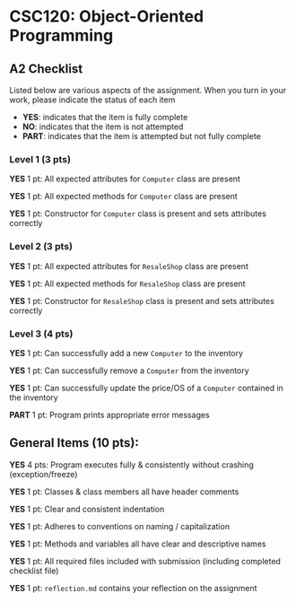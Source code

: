 # CSC120: Object-Oriented Programming
## A2 Checklist

Listed below are various aspects of the assignment.  When you turn in your work, please indicate the status of each item

- **YES**: indicates that the item is fully complete
- **NO**: indicates that the item is not attempted
- **PART**: indicates that the item is attempted but not fully complete

### Level 1 (3 pts)

__**YES**__ 1 pt: All expected attributes for `Computer` class are present

__**YES**__ 1 pt: All expected methods for `Computer` class are present

__**YES**__ 1 pt: Constructor for `Computer` class is present and sets attributes correctly

### Level 2 (3 pts)

__**YES**__ 1 pt: All expected attributes for `ResaleShop` class are present

__**YES**__ 1 pt: All expected methods for `ResaleShop` class are present

__**YES**__ 1 pt: Constructor for `ResaleShop` class is present and sets attributes correctly

### Level 3 (4 pts)

__**YES**__ 1 pt: Can successfully add a new `Computer` to the inventory

__**YES**__ 1 pt: Can successfully remove a `Computer` from the inventory

__**YES**__ 1 pt: Can successfully update the price/OS of a `Computer` contained in the inventory

__**PART**__ 1 pt: Program prints appropriate error messages

## General Items (10 pts):

__**YES**__ 4 pts: Program executes fully & consistently without crashing (exception/freeze)

__**YES**__ 1 pt: Classes & class members all have header comments

__**YES**__ 1 pt: Clear and consistent indentation

__**YES**__ 1 pt: Adheres to conventions on naming / capitalization

__**YES**__ 1 pt: Methods and variables all have clear and descriptive names

__**YES**__ 1 pt: All required files included with submission (including completed checklist file)

__**YES**__ 1 pt: `reflection.md` contains your reflection on the assignment
